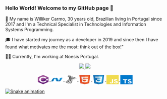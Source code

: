 ### Hello World! Welcome to my GitHub page 👋

<div>
<p>💬 My name is Williker Carmo, 30 years old, Brazilian living in Portugal since 2017 and I'm a Technical Specialist in Technologies and Information Systems Programming.</p>

<p>🎓 I have started my journey as a developer in 2019 and since then I have found what motivates me the most: think out of the box!"</p>
  
<p>👨‍💻 Currently, I'm working at Noesis Portugal.</p>
</div>

<div align="center">
  <a href="https://github.com/willikercarmo">
  <img height="180em" src="https://github-readme-stats.vercel.app/api?username=willikercarmo&show_icons=true&theme=dark&include_all_commits=true&count_private=true"/>
  <img height="180em" src="https://github-readme-stats.vercel.app/api/top-langs/?username=willikercarmo&layout=compact&langs_count=7&theme=dark"/>
</div>
<div align="center" style="display: inline_block"><br>
  <img align="center" alt="Will-Csharp" height="30" width="40" src="https://raw.githubusercontent.com/devicons/devicon/master/icons/csharp/csharp-original.svg">
  <img align="center" alt="Will-Csharp" height="30" width="40" src="https://raw.githubusercontent.com/devicons/devicon/master/icons/dot-net/dot-net-original.svg">
  <img align="center" alt="Will-SqlServer" height="30" width="40" src="https://raw.githubusercontent.com/devicons/devicon/master/icons/microsoftsqlserver/microsoftsqlserver-plain.svg">
  <img align="center" alt="Will-HTML" height="30" width="40" src="https://raw.githubusercontent.com/devicons/devicon/master/icons/html5/html5-original.svg">
  <img align="center" alt="Will-CSS" height="30" width="40" src="https://raw.githubusercontent.com/devicons/devicon/master/icons/css3/css3-original.svg">
  <img align="center" alt="Will-Js" height="30" width="40" src="https://raw.githubusercontent.com/devicons/devicon/master/icons/javascript/javascript-plain.svg">
  <img align="center" alt="Will-Ts" height="30" width="40" src="https://raw.githubusercontent.com/devicons/devicon/master/icons/typescript/typescript-plain.svg">
 </div>
  
  

![Snake animation](https://github.com/willikercarmo/willikercarmo/blob/output/github-contribution-grid-snake.svg)


  
  
  
  
  
  
  
  
  
  
  
  
  
  <!--
**willikercarmo/willikercarmo** is a ✨ _special_ ✨ repository because its `README.md` (this file) appears on your GitHub profile.

Here are some ideas to get you started:

- 🔭 I’m currently working on ...
- 🌱 I’m currently learning ...
- 👯 I’m looking to collaborate on ...
- 🤔 I’m looking for help with ...
- 💬 Ask me about ...
- 📫 How to reach me: ...
- 😄 Pronouns: ...
- ⚡ Fun fact: ...
-->
